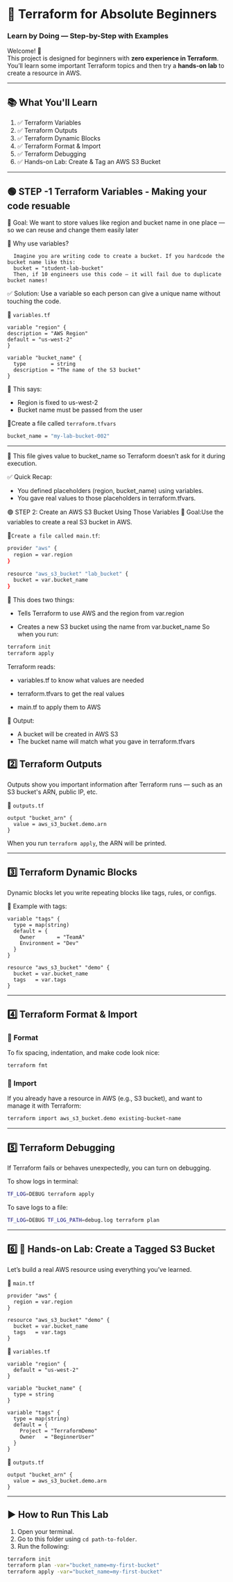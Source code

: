 # 🚀 Terraform for Absolute Beginners  
### Learn by Doing — Step-by-Step with Examples

Welcome! 🙌  
This project is designed for beginners with **zero experience in Terraform**.  
You’ll learn some important Terraform topics and then try a **hands-on lab** to create a resource in AWS.

---

## 📚 What You'll Learn

1. ✅ Terraform Variables  
2. ✅ Terraform Outputs  
3. ✅ Terraform Dynamic Blocks  
4. ✅ Terraform Format & Import  
5. ✅ Terraform Debugging  
6. ✅ Hands-on Lab: Create & Tag an AWS S3 Bucket

---

## 🟢 STEP -1 Terraform Variables - Making your code resuable 
   🎯 Goal: We want to store values like region and bucket name in one place — so we can reuse and change them easily later

   🧠 Why use variables?
   
      Imagine you are writing code to create a bucket. If you hardcode the bucket name like this:
      bucket = "student-lab-bucket"
      Then, if 10 engineers use this code — it will fail due to duplicate bucket names!
      
   ✅ Solution: Use a variable so each person can give a unique name without touching the code.
 

📄 `variables.tf`
```hcl
variable "region" {
description = "AWS Region"
default = "us-west-2"
}

variable "bucket_name" {
  type        = string
  description = "The name of the S3 bucket"
}
```
📌 This says:
- Region is fixed to us-west-2
- Bucket name must be passed from the user

🧾Create a file called `terraform.tfvars`
```bash
bucket_name = "my-lab-bucket-002"
```

---
📌 This file gives value to bucket_name so Terraform doesn’t ask for it during execution.

✅ Quick Recap:
- You defined placeholders (region, bucket_name) using variables.
- You gave real values to those placeholders in terraform.tfvars.

🟢 STEP 2: Create an AWS S3 Bucket Using Those Variables
 🎯 Goal:Use the variables to create a real S3 bucket in AWS.

🧾`Create a file called main.tf`:

```bash 
provider "aws" {
  region = var.region
}

resource "aws_s3_bucket" "lab_bucket" {
  bucket = var.bucket_name
}
```
📌 This does two things:

- Tells Terraform to use AWS and the region from var.region

- Creates a new S3 bucket using the name from var.bucket_name
So when you run:
```bash
terraform init
terraform apply
```
Terraform reads:

- variables.tf to know what values are needed

- terraform.tfvars to get the real values

- main.tf to apply them to AWS

🧪 Output:
- A bucket will be created in AWS S3
- The bucket name will match what you gave in terraform.tfvars


## 2️⃣ Terraform Outputs

Outputs show you important information after Terraform runs — such as an S3 bucket's ARN, public IP, etc.

📄 `outputs.tf`
```hcl
output "bucket_arn" {
  value = aws_s3_bucket.demo.arn
}
```


When you run `terraform apply`, the ARN will be printed.

---

## 3️⃣ Terraform Dynamic Blocks

Dynamic blocks let you write repeating blocks like tags, rules, or configs.

📄 Example with tags:
```hcl
variable "tags" {
  type = map(string)
  default = {
    Owner       = "TeamA"
    Environment = "Dev"
  }
}

resource "aws_s3_bucket" "demo" {
  bucket = var.bucket_name
  tags   = var.tags
}
```

---

## 4️⃣ Terraform Format & Import

### 🧹 Format

To fix spacing, indentation, and make code look nice:
```bash
terraform fmt
```

### 🔄 Import

If you already have a resource in AWS (e.g., S3 bucket), and want to manage it with Terraform:
```bash
terraform import aws_s3_bucket.demo existing-bucket-name
```

---

## 5️⃣ Terraform Debugging

If Terraform fails or behaves unexpectedly, you can turn on debugging.

To show logs in terminal:
```bash
TF_LOG=DEBUG terraform apply
```

To save logs to a file:
```bash
TF_LOG=DEBUG TF_LOG_PATH=debug.log terraform plan
```

---

## 6️⃣ 🧪 Hands-on Lab: Create a Tagged S3 Bucket

Let’s build a real AWS resource using everything you’ve learned.

📄 `main.tf`
```hcl
provider "aws" {
  region = var.region
}

resource "aws_s3_bucket" "demo" {
  bucket = var.bucket_name
  tags   = var.tags
}
```

📄 `variables.tf`
```hcl
variable "region" {
  default = "us-west-2"
}

variable "bucket_name" {
  type = string
}

variable "tags" {
  type = map(string)
  default = {
    Project = "TerraformDemo"
    Owner   = "BeginnerUser"
  }
}
```

📄 `outputs.tf`
```hcl
output "bucket_arn" {
  value = aws_s3_bucket.demo.arn
}
```

---

## ▶️ How to Run This Lab

1. Open your terminal.
2. Go to this folder using `cd path-to-folder`.
3. Run the following:

```bash
terraform init
terraform plan -var="bucket_name=my-first-bucket"
terraform apply -var="bucket_name=my-first-bucket"
```
